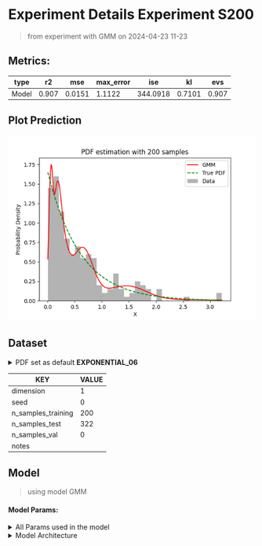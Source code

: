 # Experiment Details Experiment S200
> from experiment with GMM
> on 2024-04-23 11-23
## Metrics:
                                                                  
| type  | r2    | mse    | max_error | ise      | kl     | evs   |
|-------|-------|--------|-----------|----------|--------|-------|
| Model | 0.907 | 0.0151 | 1.1122    | 344.0918 | 0.7101 | 0.907 |
                                                                  
## Plot Prediction

<img src="pdf_dd8c01f1.png">

## Dataset

<details><summary>PDF set as default <b>EXPONENTIAL_06</b></summary>

#### Dimension 1
                               
| type        | rate | weight |
|-------------|------|--------|
| exponential | 0.6  | 1      |
                               
</details>
                              
| KEY                | VALUE |
|--------------------|-------|
| dimension          | 1     |
| seed               | 0     |
| n_samples_training | 200   |
| n_samples_test     | 322   |
| n_samples_val      | 0     |
| notes              |       |
                              
## Model
> using model GMM
#### Model Params:
<details><summary>All Params used in the model </summary>

                         
| KEY          | VALUE  |
|--------------|--------|
| n_components | 30     |
| n_init       | 100    |
| max_iter     | 30     |
| init_params  | random |
| random_state | 93     |
                         
</details>

<details><summary>Model Architecture </summary>

GaussianMixture(init_params='random', max_iter=30, n_components=30, n_init=100,
                random_state=93)
</details>

